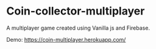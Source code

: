 # Coin-collector-multiplayer
A multiplayer game created using Vanilla js and Firebase.

Demo: https://coin-multiplayer.herokuapp.com/
